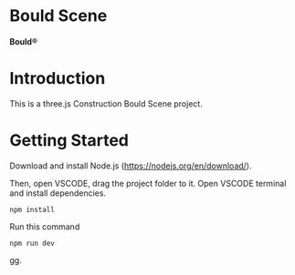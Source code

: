 # Bould Scene
<h4>Bould®</h4>


# Introduction
This is a three.js Construction Bould Scene project.

# Getting Started
Download and install Node.js 
(https://nodejs.org/en/download/).

Then, open VSCODE, drag the project folder to it. Open VSCODE terminal and install dependencies.
```
npm install
```

Run this command 
```
npm run dev
```
gg.